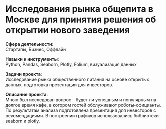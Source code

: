 # Исследования рынка общепита в Москве для принятия решения об открытии нового заведения

**Сфера деятельности**:   
Стартапы, Бизнес, Оффлайн
 
**Навыки и инструменты**:   
Python, Pandas, Seaborn, Plotly, Folium, визуализация данных

**Задачи проекта**:   
Исследование рынка общественного питания на основе открытых данных, подготовка презентации для инвесторов.

**Описание проекта**:   
Мною был исследован вопрос - будет ли успешным и популярным на долгое время кафе, в котором гостей обслуживают роботы-официанты. По результатам анализа подготовлена
презентация для инвесторов с рекомендациями. В построении графиков использовались библиотеки seaborn и plotly. 
